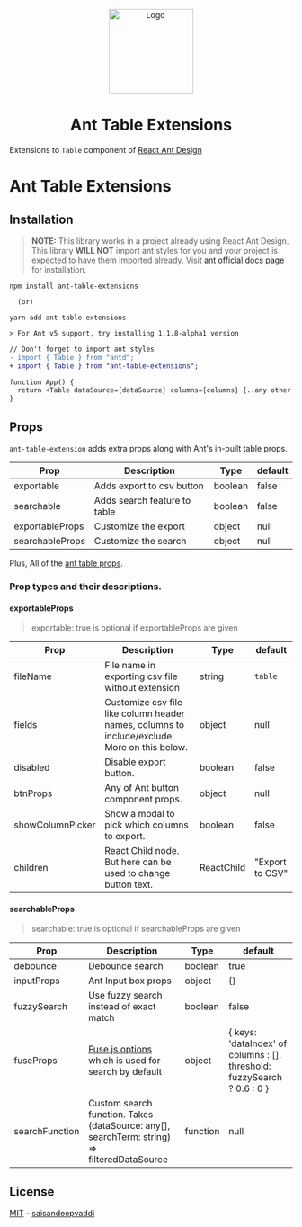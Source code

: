 <p align="center">
  <a href="https://github.com/saisandeepvaddi/ant-table-extensions">
        <img alt="Logo" src="https://raw.githubusercontent.com/saisandeepvaddi/ant-table-extensions/master/imgs/logo.png" width="150" />
  </a>
  <h1 align="center">
    Ant Table Extensions
  </h1>
</p>

Extensions to `Table` component of [React Ant Design](https://ant.design/components/table/)

# Ant Table Extensions

## Installation

> **NOTE:** This library works in a project already using React Ant Design.
> This library **WILL NOT** import ant styles for you and your project is expected to have them imported already. Visit [ant official docs page](https://ant.design) for installation.

```shell
npm install ant-table-extensions

  (or)

yarn add ant-table-extensions

> For Ant v5 support, try installing 1.1.8-alpha1 version
```

```diff
// Don't forget to import ant styles
- import { Table } from "antd";
+ import { Table } from "ant-table-extensions";

function App() {
  return <Table dataSource={dataSource} columns={columns} {..any other ant table props} />
}

```

## Props

`ant-table-extension` adds extra props along with Ant's in-built table props.

| Prop            | Description                  | Type    | default |
| --------------- | ---------------------------- | ------- | ------- |
| exportable      | Adds export to csv button    | boolean | false   |
| searchable      | Adds search feature to table | boolean | false   |
| exportableProps | Customize the export         | object  | null    |
| searchableProps | Customize the search         | object  | null    |

Plus, All of the [ant table props](https://ant.design/components/table/#API).

### Prop types and their descriptions.

#### exportableProps

> exportable: true is optional if exportableProps are given

| Prop             | Description                                                                                  | Type       | default         |
| ---------------- | -------------------------------------------------------------------------------------------- | ---------- | --------------- |
| fileName         | File name in exporting csv file without extension                                            | string     | `table`         |
| fields           | Customize csv file like column header names, columns to include/exclude. More on this below. | object     | null            |
| disabled         | Disable export button.                                                                       | boolean    | false           |
| btnProps         | Any of Ant button component props.                                                           | object     | null            |
| showColumnPicker | Show a modal to pick which columns to export.                                                | boolean    | false           |
| children         | React Child node. But here can be used to change button text.                                | ReactChild | "Export to CSV" |

#### searchableProps

> searchable: true is optional if searchableProps are given

| Prop           | Description                                                                                 | Type     | default                                                                 |
| -------------- | ------------------------------------------------------------------------------------------- | -------- | ----------------------------------------------------------------------- |
| debounce       | Debounce search                                                                             | boolean  | true                                                                    |
| inputProps     | Ant Input box props                                                                         | object   | {}                                                                      |
| fuzzySearch    | Use fuzzy search instead of exact match                                                     | boolean  | false                                                                   |
| fuseProps      | [Fuse.js options](https://fusejs.io/api/options.html) which is used for search by default   | object   | { keys: 'dataIndex' of columns : [], threshold: fuzzySearch ? 0.6 : 0 } |
| searchFunction | Custom search function. Takes (dataSource: any[], searchTerm: string) => filteredDataSource | function | null                                                                    |

## License

[MIT](/LICENSE) - [saisandeepvaddi](https://github.com/saisandeepvaddi)
